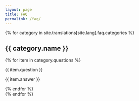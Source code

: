 ```yaml
---
layout: page
title: FAQ
permalink: /faq/
---
```

<div class="faq__content">
  {% for category in site.translations[site.lang].faq.categories %}
  <div class="faq__category">
    <h2>{{ category.name }}</h2>
    {% for item in category.questions %}
    <div class="faq__qa">
      <p class="faq__q">{{ item.question }}</p>
      <p class="faq__a">{{ item.answer }}</p>
    </div>
    {% endfor %}
  </div>
  {% endfor %}
</div>
